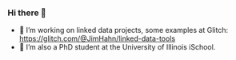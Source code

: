 ### Hi there 👋

- 🔭 I’m working on linked data projects, some examples at Glitch: https://glitch.com/@JimHahn/linked-data-tools
- 🌱 I’m also a PhD student at the University of Illinois iSchool.
